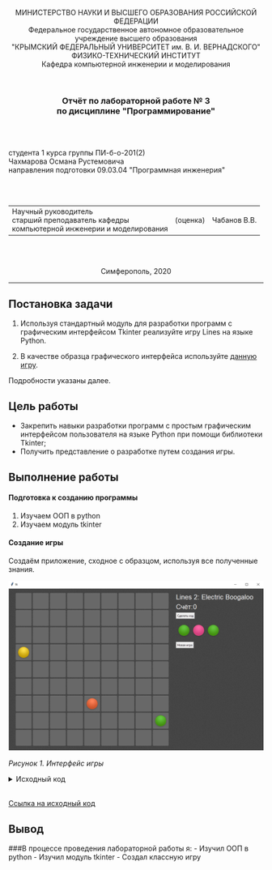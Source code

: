 <p align="center">МИНИСТЕРСТВО НАУКИ  И ВЫСШЕГО ОБРАЗОВАНИЯ РОССИЙСКОЙ ФЕДЕРАЦИИ<br>
Федеральное государственное автономное образовательное учреждение высшего образования<br>
"КРЫМСКИЙ ФЕДЕРАЛЬНЫЙ УНИВЕРСИТЕТ им. В. И. ВЕРНАДСКОГО"<br>
ФИЗИКО-ТЕХНИЧЕСКИЙ ИНСТИТУТ<br>
Кафедра компьютерной инженерии и моделирования</p>
<br>
<h3 align="center">Отчёт по лабораторной работе № 3<br> по дисциплине "Программирование"</h3>

<br><br>

<p>студента 1 курса группы ПИ-б-о-201(2)<br>
Чахмарова Османа Рустемовича<br>
направления подготовки 09.03.04 "Программная инженерия"</p>


<br><br>
<table>
<tr><td>Научный руководитель<br> старший преподаватель кафедры<br> компьютерной инженерии и моделирования</td>
<td>(оценка)</td>
<td>Чабанов В.В.</td>
</tr>
</table>
<br><br>

<p align="center">Симферополь, 2020</p>
<hr>

## Постановка задачи

1. Используя стандартный модуль для разработки программ с графическим интерфейсом Tkinter реализуйте игру Lines на языке Python.

2. В качестве образца графического интерфейса используйте [данную игру](http://game-shariki.ru/linii-2).

Подробности указаны далее.

## Цель работы

- Закрепить навыки разработки программ с простым графическим интерфейсом пользователя на языке Python при помощи библиотеки Tkinter;
- Получить представление о разработке путем создания игры.

## Выполнение работы

#### Подготовка к созданию программы

1. Изучаем ООП в python
2. Изучаем модуль tkinter

#### Создание игры

Создаём приложение, сходное с образцом, используя все полученные знания.

![](./game.png)

*Рисунок 1. Интерфейс игры*

<details>
<summary>Исходный код</summary>

```python
import random
from tkinter import *
from PIL import Image, ImageTk

root = Tk()

assets = {}
assets_tk = {}
balls = {}
balls_tk = {}

# matrix
game_field = []
window_width, window_height = 0, 0
WINDOW_PADDING_VERTICAL = 20
WINDOW_PADDING_HORIZONTAL = 30

selected_cell = None

class Cell:
    _image: Image
    _image_tk: ImageTk.PhotoImage

    def __init__(self,
            row,
            col,
            canvas_id = -1,
            size = 0,
            color = None,
            selected = False,
            has_cell = True):
        self.row = row
        self.col = col
        self.size = size
        self.color = color
        self.selected = selected

        self._canvas_id = canvas_id
        self._has_cell = has_cell

    def is_empty(self):
        return self.size == -1 or self.color == None 

    def make_empty(self):
        self.size = -1
        self.color = None
    
    def update_image(self, canvas):
        global assets, assets_tk, balls, balls_tk
        self._image = Image.new("RGBA", assets['cell_dark'].size)

        if not self.is_empty():
            self._image.paste(balls[self.color][self.size], (5, 5))

        if self._has_cell:
            if self.selected:
                self._image = Image.alpha_composite(assets['cell_light'], self._image)
            else:
                self._image = Image.alpha_composite(assets['cell_dark'], self._image)
        
        self._image_tk = ImageTk.PhotoImage(self._image)
        if self._canvas_id != -1:
            canvas.itemconfigure(self._canvas_id, image=self._image_tk)

    def on_click(self, event, canvas):
        global selected_cell
        if selected_cell == self:
            return
        
        if selected_cell != None:
            selected_cell.selected = False
            selected_cell.update_image(canvas)
            return
            
        self.selected = True
        self.update_image(canvas)
        selected_cell = self

    def set_random_color(self):
        i = random.randint(0, len(balls) - 1)
        j = 0
        for color in balls.keys():
            if i == j:
                self.color = color
                return
            j += 1
        
def load_assets():
    global assets, assets_tk, balls, balls_tk
    # Load raw images:
    assets.update({
        '_cell' : Image.open("assets/cell-bgr.png").convert('RGBA'),
    })
    temp_balls = {
        "pink"   : Image.open("assets/ball-pink.png").convert('RGBA'),
        "red"    : Image.open("assets/ball-red.png").convert('RGBA'),
        "yellow" : Image.open("assets/ball-yellow.png").convert('RGBA'),  
        "green"  : Image.open("assets/ball-green.png").convert('RGBA'),
        "aqua"   : Image.open("assets/ball-aqua.png").convert('RGBA'),
        "blue"   : Image.open("assets/ball-blue.png").convert('RGBA'),
        "violet" : Image.open("assets/ball-violet.png").convert('RGBA'),
    }

    # create usable images

    for name, image in temp_balls.items():
        balls[name] = list()
        balls_tk[name] = list()
        for size in range(7):
            balls[name].append(image.crop((0, size*60, 55, size*60 + 55)))
            balls_tk[name].append(ImageTk.PhotoImage(image.crop((0, size*60, 55, size*60 + 55))))
    
    assets.update({
        "cell_dark"  : assets["_cell"].crop((2, 1, 67, 66)),
        "cell_light" : assets["_cell"].crop((2, 70, 67, 135)),
        'page' : Image.open("assets/page-bgr.png").convert('RGBA')
    })
    for name, image in assets.items():
        assets_tk[name] = ImageTk.PhotoImage(image)


def create_canvas(width, height):
    root.update()

    global assets, assets_tk
    bgimg = assets_tk['page']

    w = width
    h = height
    canvas = Canvas(root, width=w, height=h)

    x = 0
    while x - bgimg.width() < width:
        y = 0
        while y - bgimg.height() < height:
            canvas.create_image(x, y, image=bgimg)
            y += bgimg.height()
        x += bgimg.width()  
    
    return canvas

def create_game_field(canvas, rows, cols):
    global game_field

    for row in range(rows):
        game_field.append(list())
        for col in range(cols):
            cell = Cell(row, col, has_cell=True)
            game_field[row].append(cell)

def create_info(canvas):
    global window_width, window_height

    text_font = ('Arial', 20)
    text_color = '#ffffff'
    
    local_height = WINDOW_PADDING_VERTICAL
    local_width = window_width + WINDOW_PADDING_HORIZONTAL
    canvas.create_text(
        local_width,
        local_height,
        anchor=NW,
        text='Lines 2: Electric Boogaloo',
        font=text_font,
        fill=text_color)

    local_height += 40
    canvas.create_text(
        local_width,
        local_height,
        anchor=NW,
        text='Счёт: ',
        font=text_font,
        fill='white')
    score_text = canvas.create_text(
        local_width + 70,
        local_height,
        anchor=NW,
        text='0',
        font=text_font,
        fill='white')

    local_height += 40
    Button(root,
            text='Сделать ход',
            command=lambda: print('Сделать ход')).place(
        x=local_width,
        y=local_height,
        anchor=NW)

    local_height += 40
    hints = []
    for i in range(3):
        hints.append(Cell(-1, -1, has_cell=False))
        hints[i]._canvas_id = canvas.create_image(
            local_width + 60*i,
            local_height,
            anchor=NW,
            image=balls_tk['red'][0])

    local_height += 80
    Button(root,
            text='Новая игра',
            command=lambda: print('Новая игра')).place(
        x=local_width,
        y=local_height,
        anchor=NW)
    
    window_width = local_width + WINDOW_PADDING_HORIZONTAL + 300

    return score_text, hints

def place_cells(canvas):
    global game_field, window_width, window_height

    gap = 5
    cell_width  = assets_tk['cell_dark'].width() 
    cell_height = assets_tk['cell_dark'].height() 

    for col in range(len(game_field[0])):
        window_width = WINDOW_PADDING_HORIZONTAL + col*cell_width  + col*gap
        for row in range(len(game_field)):
            window_height = WINDOW_PADDING_VERTICAL + row*cell_height + row*gap

            game_field[row][col].update_image(canvas)
            game_field[row][col]._canvas_id = canvas.create_image(
                window_width, # x
                window_height, # y
                image=game_field[row][col]._image_tk,
                anchor=NW)
            game_field[row][col].update_image(canvas)
            canvas.tag_bind(game_field[row][col]._canvas_id,
                    '<Button-1>',
                    lambda event, r=row, c=col: game_field[r][c].on_click(event, canvas))

    window_width += cell_width
    window_height += cell_height

def generate_hint(canvas, hints):
    for cell in hints:
        cell.set_random_color()
        cell.size = 0
        cell.update_image(canvas)
    pass

def place_hint(canvas, hints):
    free_cells = []
    for row in game_field:
        for cell in row:
            if cell.is_empty():
                free_cells.append(cell)
    for cell in hints:
        to_replace = free_cells[random.randint(0, len(free_cells)-1)]
        to_replace.color = cell.color
        to_replace.update_image(canvas)
    pass

if __name__ == '__main__':
    MATRIX_ROWS = 9
    MATRIX_COLS = 9

    load_assets()
    canvas = create_canvas(1200, 1000)
    canvas.place(x=0, y=0)

    create_game_field(canvas, MATRIX_ROWS, MATRIX_COLS)
    place_cells(canvas)

    score_text, hints = create_info(canvas)
    generate_hint(canvas, hints)
    place_hint(canvas, hints)
    generate_hint(canvas, hints)
    
    root.geometry(f'{window_width + WINDOW_PADDING_HORIZONTAL}x{window_height + WINDOW_PADDING_VERTICAL}')
    root.mainloop()
```
</details>
<br>

[Ссылка на исходный код](./game_for_10_ballov.py)

## Вывод
###В процессе проведения лабораторной работы я:
    - Изучил ООП в python
    - Изучил модуль tkinter
    - Создал классную игру